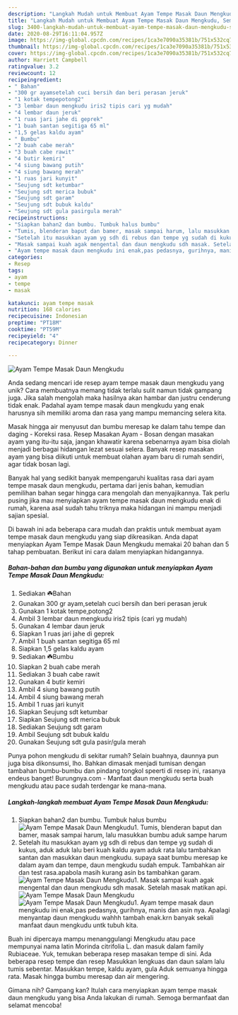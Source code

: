 ```yaml
---
description: "Langkah Mudah untuk Membuat Ayam Tempe Masak Daun Mengkudu, Sempurna"
title: "Langkah Mudah untuk Membuat Ayam Tempe Masak Daun Mengkudu, Sempurna"
slug: 3400-langkah-mudah-untuk-membuat-ayam-tempe-masak-daun-mengkudu-sempurna
date: 2020-08-29T16:11:04.957Z
image: https://img-global.cpcdn.com/recipes/1ca3e7090a35381b/751x532cq70/ayam-tempe-masak-daun-mengkudu-foto-resep-utama.jpg
thumbnail: https://img-global.cpcdn.com/recipes/1ca3e7090a35381b/751x532cq70/ayam-tempe-masak-daun-mengkudu-foto-resep-utama.jpg
cover: https://img-global.cpcdn.com/recipes/1ca3e7090a35381b/751x532cq70/ayam-tempe-masak-daun-mengkudu-foto-resep-utama.jpg
author: Harriett Campbell
ratingvalue: 3.2
reviewcount: 12
recipeingredient:
- " Bahan"
- "300 gr ayamsetelah cuci bersih dan beri perasan jeruk"
- "1 kotak tempepotong2"
- "3 lembar daun mengkudu iris2 tipis cari yg mudah"
- "4 lembar daun jeruk"
- "1 ruas jari jahe di geprek"
- "1 buah santan segitiga 65 ml"
- "1,5 gelas kaldu ayam"
- " Bumbu"
- "2 buah cabe merah"
- "3 buah cabe rawit"
- "4 butir kemiri"
- "4 siung bawang putih"
- "4 siung bawang merah"
- "1 ruas jari kunyit"
- "Seujung sdt ketumbar"
- "Seujung sdt merica bubuk"
- "Seujung sdt garam"
- "Seujung sdt bubuk kaldu"
- "Seujung sdt gula pasirgula merah"
recipeinstructions:
- "Siapkan bahan2 dan bumbu. Tumbuk halus bumbu"
- "Tumis, blenderan baput dan bamer, masak sampai harum, lalu masukkan bumbu aduk sampe harum"
- "Setelah itu masukkan ayam yg sdh di rebus dan tempe yg sudah di kukus, aduk aduk lalu beri kuah kaldu ayam aduk rata lalu tambahkan santan dan masukkan daun mengkudu. supaya saat bumbu meresap ke dalam ayam dan tempe, daun mengkudu sudah empuk. Tambahkan air dan test rasa.apabola masih kurang asin bs tambahkan garam."
- "Masak sampai kuah agak mengental dan daun mengkudu sdh masak. Setelah masak matikan api."
- "Ayam tempe masak daun mengkudu ini enak,pas pedasnya, gurihnya, manis dan asin nya. Apalagi menyantap daun mengkudu wahhh tambah enak.krn banyak sekali manfaat daun mengkudu untk tubuh kita."
categories:
- Resep
tags:
- ayam
- tempe
- masak

katakunci: ayam tempe masak 
nutrition: 168 calories
recipecuisine: Indonesian
preptime: "PT18M"
cooktime: "PT59M"
recipeyield: "4"
recipecategory: Dinner

---
```



![Ayam Tempe Masak Daun Mengkudu](https://img-global.cpcdn.com/recipes/1ca3e7090a35381b/751x532cq70/ayam-tempe-masak-daun-mengkudu-foto-resep-utama.jpg)

Anda sedang mencari ide resep ayam tempe masak daun mengkudu yang unik? Cara membuatnya memang tidak terlalu sulit namun tidak gampang juga. Jika salah mengolah maka hasilnya akan hambar dan justru cenderung tidak enak. Padahal ayam tempe masak daun mengkudu yang enak harusnya sih memiliki aroma dan rasa yang mampu memancing selera kita.

Masak hingga air menyusut dan bumbu meresap ke dalam tahu tempe dan daging - Koreksi rasa. Resep Masakan Ayam - Bosan dengan masakan ayam yang itu-itu saja, jangan khawatir karena sebenarnya ayam bisa diolah menjadi berbagai hidangan lezat sesuai selera. Banyak resep masakan ayam yang bisa diikuti untuk membuat olahan ayam baru di rumah sendiri, agar tidak bosan lagi.

Banyak hal yang sedikit banyak mempengaruhi kualitas rasa dari ayam tempe masak daun mengkudu, pertama dari jenis bahan, kemudian pemilihan bahan segar hingga cara mengolah dan menyajikannya. Tak perlu pusing jika mau menyiapkan ayam tempe masak daun mengkudu enak di rumah, karena asal sudah tahu triknya maka hidangan ini mampu menjadi sajian spesial.


Di bawah ini ada beberapa cara mudah dan praktis untuk membuat ayam tempe masak daun mengkudu yang siap dikreasikan. Anda dapat menyiapkan Ayam Tempe Masak Daun Mengkudu memakai 20 bahan dan 5 tahap pembuatan. Berikut ini cara dalam menyiapkan hidangannya.

<!--inarticleads1-->

##### Bahan-bahan dan bumbu yang digunakan untuk menyiapkan Ayam Tempe Masak Daun Mengkudu:

1. Sediakan  ☘️Bahan
1. Gunakan 300 gr ayam,setelah cuci bersih dan beri perasan jeruk
1. Gunakan 1 kotak tempe,potong2
1. Ambil 3 lembar daun mengkudu iris2 tipis (cari yg mudah)
1. Gunakan 4 lembar daun jeruk
1. Siapkan 1 ruas jari jahe di geprek
1. Ambil 1 buah santan segitiga 65 ml
1. Siapkan 1,5 gelas kaldu ayam
1. Sediakan  ☘️Bumbu
1. Siapkan 2 buah cabe merah
1. Sediakan 3 buah cabe rawit
1. Gunakan 4 butir kemiri
1. Ambil 4 siung bawang putih
1. Ambil 4 siung bawang merah
1. Ambil 1 ruas jari kunyit
1. Siapkan Seujung sdt ketumbar
1. Siapkan Seujung sdt merica bubuk
1. Sediakan Seujung sdt garam
1. Ambil Seujung sdt bubuk kaldu
1. Gunakan Seujung sdt gula pasir/gula merah


Punya pohon mengkudu di sekitar rumah? Selain buahnya, daunnya pun juga bisa dikonsumsi, lho. Bahkan dimasak menjadi tumisan dengan tambahan bumbu-bumbu dan pindang tongkol speerti di resep ini, rasanya endeus banget! Burungnya.com - Manfaat daun mengkudu serta buah mengkudu atau pace sudah terdengar ke mana-mana. 

<!--inarticleads2-->

##### Langkah-langkah membuat Ayam Tempe Masak Daun Mengkudu:

1. Siapkan bahan2 dan bumbu. Tumbuk halus bumbu
<img src="//assets-global.cpcdn.com/assets/icons/button_play-2c75c40dde080a61004c1f40b05d8f140eaff45d7e9e6481dc71c63d2e7c4909.png" alt="Ayam Tempe Masak Daun Mengkudu">1. Tumis, blenderan baput dan bamer, masak sampai harum, lalu masukkan bumbu aduk sampe harum
1. Setelah itu masukkan ayam yg sdh di rebus dan tempe yg sudah di kukus, aduk aduk lalu beri kuah kaldu ayam aduk rata lalu tambahkan santan dan masukkan daun mengkudu. supaya saat bumbu meresap ke dalam ayam dan tempe, daun mengkudu sudah empuk. Tambahkan air dan test rasa.apabola masih kurang asin bs tambahkan garam.
<img src="//assets-global.cpcdn.com/assets/icons/button_play-2c75c40dde080a61004c1f40b05d8f140eaff45d7e9e6481dc71c63d2e7c4909.png" alt="Ayam Tempe Masak Daun Mengkudu">1. Masak sampai kuah agak mengental dan daun mengkudu sdh masak. Setelah masak matikan api.
<img src="//assets-global.cpcdn.com/assets/icons/button_play-2c75c40dde080a61004c1f40b05d8f140eaff45d7e9e6481dc71c63d2e7c4909.png" alt="Ayam Tempe Masak Daun Mengkudu"><img src="//assets-global.cpcdn.com/assets/icons/button_play-2c75c40dde080a61004c1f40b05d8f140eaff45d7e9e6481dc71c63d2e7c4909.png" alt="Ayam Tempe Masak Daun Mengkudu">1. Ayam tempe masak daun mengkudu ini enak,pas pedasnya, gurihnya, manis dan asin nya. Apalagi menyantap daun mengkudu wahhh tambah enak.krn banyak sekali manfaat daun mengkudu untk tubuh kita.


Buah ini dipercaya mampu menanggulangi Mengkudu atau pace mempunyai nama latin Morinda citrifolia L. dan masuk dalam family Rubiaceae. Yuk, temukan beberapa resep masakan tempe di sini. Ada beberapa resep tempe dan resep Masukkan lengkuas dan daun salam lalu tumis sebentar. Masukkan tempe, kaldu ayam, gula Aduk semuanya hingga rata. Masak hingga bumbu meresap dan air mengering. 

Gimana nih? Gampang kan? Itulah cara menyiapkan ayam tempe masak daun mengkudu yang bisa Anda lakukan di rumah. Semoga bermanfaat dan selamat mencoba!
